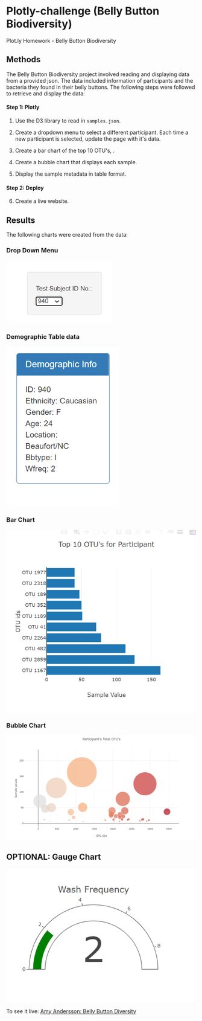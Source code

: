 # Plotly-challenge (Belly Button Biodiversity)
Plot.ly Homework - Belly Button Biodiversity


## Methods 

The Belly Button Biodiversity project involved reading and displaying data from a provided json. The data included information of participants and the bacteria they found in their belly buttons.  The following steps were followed to retrieve and display the data:


#### Step 1: Plotly

1. Use the D3 library to read in `samples.json`.

2. Create a dropdown menu to select a different participant. Each time a new participant is selected, update the page with it's data. 

3. Create a bar chart of the top 10 OTU's, .

4. Create a bubble chart that displays each sample.

5. Display the sample metadata in table format.

#### Step 2: Deploy

6.  Create a live website. 


## Results 

The following charts were created from the data: 

### Drop Down Menu 

![Drop down](Images/Drop_Down.png)

### Demographic Table data

![bar Chart](Images/demo_table.PNG)

### Bar Chart 

![bar Chart](Images/bar.PNG)

### Bubble Chart 

![bubble Chart](Images/bubble.PNG)

## OPTIONAL: Gauge Chart 

![Gauge Chart](Images/gauge.png)


To see it live: [Amy Andersson: Belly Button Diversity ](https://amyandersson.github.io/Plotly-challenge/)